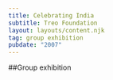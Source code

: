 ```yaml
---
title: Celebrating India
subtitle: Treo Foundation
layout: layouts/content.njk
tag: group exhibition
pubdate: "2007"
---
```


##Group exhibition

